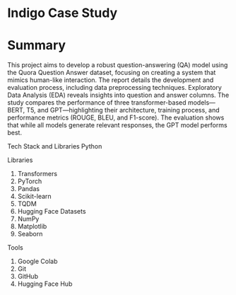 # Indigo Case Study

# Summary
This project aims to develop a robust question-answering (QA) model using the Quora Question Answer dataset, focusing on creating a system that mimics human-like interaction. The report details the development and evaluation process, including data preprocessing techniques. Exploratory Data Analysis (EDA) reveals insights into question and answer columns. The study compares the performance of three transformer-based models—BERT, T5, and GPT—highlighting their architecture, training process, and performance metrics (ROUGE, BLEU, and F1-score). The evaluation shows that while all models generate relevant responses, the GPT model performs best. 

Tech Stack and Libraries
Python

Libraries
1. Transformers
2. PyTorch
3. Pandas
4. Scikit-learn
5. TQDM
6. Hugging Face Datasets
7. NumPy
8. Matplotlib
9. Seaborn


Tools
1. Google Colab
2. Git
3. GitHub
4. Hugging Face Hub







